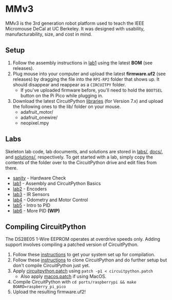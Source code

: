 # MMv3

MMv3 is the 3rd generation robot platform used to teach the IEEE Micromouse DeCal at UC Berkeley. It was designed with usability, manufacturability, size, and cost in mind.

## Setup

1. Follow the assembly instructions in [lab1](docs/lab1.md) using the latest **BOM** (see releases).
2. Plug mouse into your computer and upload the latest **firmware.uf2** (see releases) by dragging the file into the `RPI-RP2` folder that shows up. It should disappear and reappear as a `CIRCUITPY` folder.
    * If you've uploaded firmware before, you'll need to hold the `BOOTSEL` button on the Pi Pico while plugging in.
3. Download the latest CircuitPython [libraries](https://circuitpython.org/libraries) (for Version 7.x) and upload the following ones to the lib/ folder on your mouse.
    * adafruit_motor/
    * adafruit_onewire/
    * neopixel.mpy

## Labs

Skeleton lab code, lab documents, and solutions are stored in [labs/](labs/), [docs/](docs/), and [solutions/](solutions/), respectively. To get started with a lab, simply copy the contents of the folder over to the CircuitPython drive and edit files from there.

* [sanity](docs/sanity.md) - Hardware Check
* [lab1](docs/lab1.md) - Assembly and CircuitPython Basics
* [lab2](docs/lab2.md) - Encoders
* [lab3](docs/lab3.md) - IR Sensors
* [lab4](docs/lab4.md) - Odometry and Motor Control
* [lab5](docs/lab5.md) - Intro to PID
* [lab6](docs/lab6.md) - More PID **(WIP)**

## Compiling CircuitPython

The DS28E05 1-Wire EEPROM operates at overdrive speeds only. Adding support involves compiling a patched version of CircuitPython.

1. Follow these [instructions](https://learn.adafruit.com/building-circuitpython/introduction) to get your system set up for compilation.
2. Follow these [instructions](https://learn.adafruit.com/building-circuitpython/build-circuitpython) to clone CircuitPython and do further setup but don't compile CircuitPython just yet.
3. Apply [circuitpython.patch](circuitpython.patch) using `patch -p1 < circuitpython.patch`
    * Also apply [macos.patch](macos.patch) if using MacOS.
4. Compile CircuitPython with `cd ports/raspberrypi && make  BOARD=raspberry_pi_pico`
5. Upload the resulting firmware.uf2!
